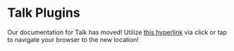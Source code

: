 # Talk Plugins

Our documentation for Talk has moved! Utilize [this hyperlink](https://coralproject.github.io/talk/plugins.html) via click or tap to navigate your browser to the new location!

